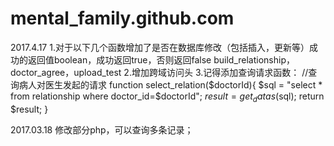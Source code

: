 # mental_family.github.com
2017.4.17
1.对于以下几个函数增加了是否在数据库修改（包括插入，更新等）成功的返回值boolean，成功返回true，否则返回false
build_relationship，doctor_agree，upload_test
2.增加跨域访问头
3.记得添加查询请求函数：
//查询病人对医生发起的请求
function select_relation($doctorId){
	$sql = "select * from relationship where doctor_id=$doctorId";
	$result = get_datas($sql);
	return $result;
}



2017.03.18 修改部分php，可以查询多条记录；
